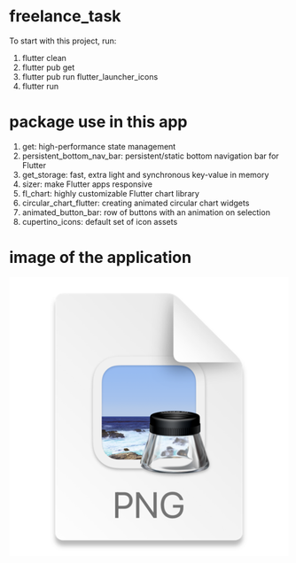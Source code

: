 # freelance_task

To start with this project, run:
1) flutter clean
2) flutter pub get
3) flutter pub run flutter_launcher_icons
4) flutter run

# package use in this app

1) get: high-performance state management
2) persistent_bottom_nav_bar: persistent/static bottom navigation bar for Flutter
3) get_storage: fast, extra light and synchronous key-value in memory
4) sizer: make Flutter apps responsive
5) fl_chart: highly customizable Flutter chart library
6) circular_chart_flutter: creating animated circular chart widgets
7) animated_button_bar: row of buttons with an animation on selection
8) cupertino_icons: default set of icon assets

# image of the application

![img.png](img.png)